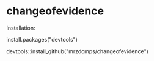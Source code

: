 # changeofevidence

Installation:

install.packages("devtools")

devtools::install_github("mrzdcmps/changeofevidence")
